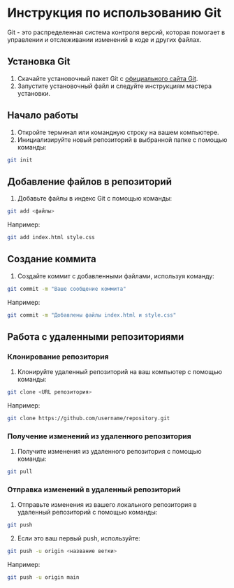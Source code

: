 # Инструкция по использованию Git

Git - это распределенная система контроля версий, которая помогает в управлении и отслеживании изменений в коде и других файлах.

## Установка Git

1. Скачайте установочный пакет Git с [официального сайта Git](https://git-scm.com/).
2. Запустите установочный файл и следуйте инструкциям мастера установки.

## Начало работы

1. Откройте терминал или командную строку на вашем компьютере.
2. Инициализируйте новый репозиторий в выбранной папке с помощью команды:

```bash
git init 
```

## Добавление файлов в репозиторий

1. Добавьте файлы в индекс Git с помощью команды:

```bash
git add <файлы>
```

Например:

```bash
git add index.html style.css
```

## Создание коммита

1. Создайте коммит с добавленными файлами, используя команду:

```bash
git commit -m "Ваше сообщение коммита"
```

Например:

```bash
git commit -m "Добавлены файлы index.html и style.css"
```

## Работа с удаленными репозиториями

### Клонирование репозитория

1. Клонируйте удаленный репозиторий на ваш компьютер с помощью команды:

```bash
git clone <URL репозитория>
```

Например:

```bash
git clone https://github.com/username/repository.git
```

### Получение изменений из удаленного репозитория

1. Получите изменения из удаленного репозитория с помощью команды:

```bash
git pull
```

### Отправка изменений в удаленный репозиторий

1. Отправьте изменения из вашего локального репозитория в удаленный репозиторий с помощью команды:

```bash
git push
```

2. Если это ваш первый push, используйте:

```bash
git push -u origin <название ветки>
```

Например:

```bash
git push -u origin main
```

